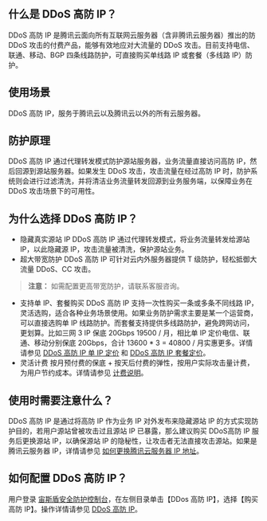 ## 什么是 DDoS 高防 IP？
DDoS 高防 IP 是腾讯云面向所有互联网云服务器（含非腾讯云服务器）推出的防 DDoS 攻击的付费产品，能够有效地应对大流量的 DDoS 攻击。目前支持电信、联通、移动、BGP 四条线路防护，可直接购买单线路 IP 或套餐（多线路 IP）防护。

## 使用场景
DDoS 高防 IP，服务于腾讯云以及腾讯云以外的所有云服务器。

## 防护原理
DDoS 高防 IP 通过代理转发模式防护源站服务器，业务流量直接访问高防 IP，然后回源到源站服务器。如果发生 DDoS 攻击，攻击流量在经过高防 IP 时，防护系统则会进行过滤清洗，并将清洁业务流量转发回源到业务服务端，以保障业务在 DDoS 攻击场景下的可用性。

## 为什么选择 DDoS 高防 IP？
- 隐藏真实源站 IP
DDoS 高防 IP 通过代理转发模式，将业务流量转发给源站 IP，以此隐藏源 IP，攻击流量被清洗，保护源站业务。
- 超大带宽防护
DDoS 高防 IP 可针对云内外服务器提供 T 级防护，轻松抵御大流量 DDoS、CC 攻击。
>**注意：**
>如需配置更高带宽防护，请联系客服咨询。
- 支持单 IP、套餐购买
DDoS 高防 IP 支持一次性购买一条或多条不同线路 IP，灵活选购，适合各种业务场景使用。如果业务防护需求主要是某一个运营商，可以直接选购单 IP 线路防护。而套餐支持提供多线路防护，避免跨网访问，更划算。比如三网 3 IP 保底 20Gbps 19500 / 月，相比单 IP 定价电信、联通、移动分别保底 20Gbps，合计 13600 * 3 = 40800 / 月实惠更多。详情请参见 [DDoS 高防 IP 单 IP 定价](https://cloud.tencent.com/document/product/685/15262) 和 [ DDoS 高防 IP 套餐定价](https://cloud.tencent.com/document/product/685/19025)。
- 灵活计费
按月预付费的保底 + 按天后付费的弹性，按用户实际攻击量计费，为用户节约成本。详情请参见 [计费说明](https://cloud.tencent.com/document/product/685/15263)。

## 使用时需要注意什么？
DDoS 高防 IP 是通过将高防 IP 作为业务 IP 对外发布来隐藏源站 IP 的方式实现防护目的，若用户源站曾被攻击过且源站 IP 已暴露，那么建议购买 DDoS高防 IP 服务后更换源站 IP，以确保源站 IP 的隐秘性，让攻击者无法直接攻击源站。如果是腾讯云服务器 IP，详情请参见 [如何更换腾讯云服务器 IP 地址](https://cloud.tencent.com/document/product/685/18802)。

## 如何配置 DDoS 高防 IP？
用户登录 [宙斯盾安全防护控制台](https://cloud.tencent.com/login?s_url=https%3A%2F%2Fconsole.cloud.tencent.com%2Fgamesec)，在左侧目录单击【DDos 高防 IP】，选择【购买高防 IP】。操作详情请参见 [DDoS 高防 IP](https://cloud.tencent.com/document/product/685/15264)。
